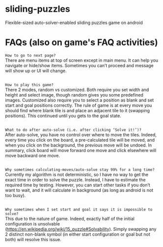 # sliding-puzzles
Flexible-sized auto-solver-enabled sliding puzzles game on android

# FAQs (also on game's FAQ activities)
```How to go to next page?``` <br />
There are menu items at top of screen except in main menu. It can help you navigate or hide/show items. Sometimes you can’t proceed and message will show up or UI will change.
<br />
<br />

```How to play this game?``` <br />
There 2 modes, random vs customized. Both require you set width and height and select image, though random gives you some predefined images. Customized also require you to select a position as blank and set start and goal positions correctly. The rule of game is at every move you should find where blank tile is and place an adjacent tile to it (swapping positions). This continued until you gets to the goal state. 
<br />
<br />

```What to do after auto-solve (i.e. after clicking ‘Solve it!’)?``` <br />
After auto-solve, you have no control over where to move the tiles. Indeed, every time you click on the board, a pre-calculated tile will be moved, and when you click on the background, the previous move will be undoed. In summary, click board will move forward one move and click elsewhere will move backward one move.
<br />
<br />

```Why sometimes calculating-moves/auto-solve stay 99% for a long time?``` <br />
Currently my algorithm is not deterministic, so I have no way to get the exact time in order to solve the puzzle. Instead, I have to estimate the required time by testing. However, you can start other tasks if you don’t want to wait, and it will calculate in background (as long as android is not too busy). 
<br />
<br />

```Why sometimes when I set start and goal it says it is impossible to solve?``` <br />
This due to the nature of game. Indeed, exactly half of the initial configuration is unsolvable (https://en.wikipedia.org/wiki/15_puzzle#Solvability). Simply swapping any 2 distinct non-blank symbol (in either start configuration or goal but not both) will resolve this issue.
